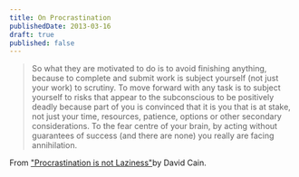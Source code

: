 ```yaml
---
title: On Procrastination
publishedDate: 2013-03-16
draft: true
published: false
---
```


> So what they are motivated to do is to avoid finishing anything, because to complete and submit work is subject yourself (not just your work) to scrutiny. To move forward with any task is to subject yourself to risks that appear to the subconscious to be positively deadly because part of you is convinced that it is you that is at stake, not just your time, resources, patience, options or other secondary considerations. To the fear centre of your brain, by acting without guarantees of success (and there are none) you really are facing annihilation.

From ["Procrastination is not Laziness"](http://thoughtcatalog.com/2013/procrastination-is-not-laziness/)by David Cain.
